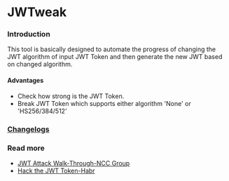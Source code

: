 # JWTweak

### Introduction
This tool is basically designed to automate the progress of changing the JWT algorithm of input JWT Token and then generate the new JWT based on changed algorithm.

#### Advantages
- Check how strong is the JWT Token.
- Break JWT Token which supports either algorithm 'None' or 'HS256/384/512'

### [Changelogs](https://github.com/rishuranjanofficial/JWTweak/blob/master/Changelogs)

### Read more
- [JWT Attack Walk-Through-NCC Group](https://www.nccgroup.trust/uk/about-us/newsroom-and-events/blogs/2019/january/jwt-attack-walk-through/)
- [Hack the JWT Token-Habr](https://habr.com/en/post/450054/)
